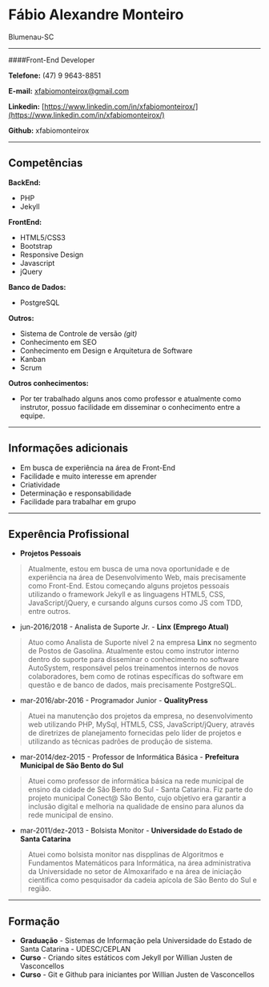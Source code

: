 # Fábio Alexandre Monteiro
Blumenau-SC

---

####Front-End Developer

**Telefone:** (47) 9 9643-8851

**E-mail:** xfabiomonteirox@gmail.com

**Linkedin:** [https://www.linkedin.com/in/xfabiomonteirox/](https://www.linkedin.com/in/xfabiomonteirox/)

**Github:** xfabiomonteirox


---

## Competências

**BackEnd:**
* PHP
* Jekyll

**FrontEnd:**
* HTML5/CSS3
* Bootstrap
* Responsive Design
* Javascript
* jQuery


**Banco de Dados:**
* PostgreSQL


**Outros:**
* Sistema de Controle de versão *(git)*
* Conhecimento em SEO
* Conhecimento em Design e Arquitetura de Software
* Kanban
* Scrum


**Outros conhecimentos:**
* Por ter trabalhado alguns anos como professor e atualmente como instrutor, possuo facilidade em disseminar o conhecimento entre a equipe.

---

## Informações adicionais

* Em busca de experiência na área de Front-End
* Facilidade e muito interesse em aprender
* Criatividade
* Determinação e responsabilidade
* Facilidade para trabalhar em grupo

---

## Experência Profissional

* **Projetos Pessoais**
> Atualmente, estou em busca de uma nova oportunidade e de experiência na área de Desenvolvimento Web, mais precisamente como Front-End. Estou começando alguns projetos pessoais utilizando o framework Jekyll e as linguagens HTML5, CSS, JavaScript/jQuery, e cursando alguns cursos como JS com TDD, entre outros.

* jun-2016/2018 - Analista de Suporte Jr. - **Linx**  **(Emprego Atual)**
> Atuo como Analista de Suporte nível 2 na empresa **Linx** no segmento de Postos de Gasolina. Atualmente estou como instrutor interno dentro do suporte para disseminar o conhecimento no software AutoSystem, responsável pelos treinamentos internos de novos colaboradores, bem como de rotinas específicas do software em questão e de banco de dados, mais precisamente PostgreSQL.

* mar-2016/abr-2016 - Programador Junior - **QualityPress**
> Atuei na manutenção dos projetos da empresa, no desenvolvimento web utilizando PHP, MySql, HTML5, CSS, JavaScript/jQuery, através de diretrizes de planejamento fornecidas pelo líder de projetos e utilizando as técnicas padrões de produção de sistema.

* mar-2014/dez-2015 - Professor de Informática Básica - **Prefeitura Municipal de São Bento do Sul**
> Atuei como professor de informática básica na rede municipal de ensino da cidade de São Bento do Sul - Santa Catarina. Fiz parte do projeto municipal Conect@ São Bento, cujo objetivo era garantir a inclusão digital e melhoria na qualidade de ensino para alunos da rede municipal de ensino.

* mar-2011/dez-2013 - Bolsista Monitor - **Universidade do Estado de Santa Catarina**
> Atuei como bolsista monitor nas dispplinas de Algoritmos e Fundamentos Matemáticos para Informática, na área administrativa da Universidade no setor de Almoxarifado e na área de iniciação científica como pesquisador da cadeia apícola de São Bento do Sul e região.

---

## Formação

* **Graduação** - Sistemas de Informação pela Universidade do Estado de Santa Catarina - UDESC/CEPLAN
* **Curso** - Criando sites estáticos com Jekyll por Willian Justen de Vasconcellos
* **Curso** - Git e Github para iniciantes por Willian Justen de Vasconcellos